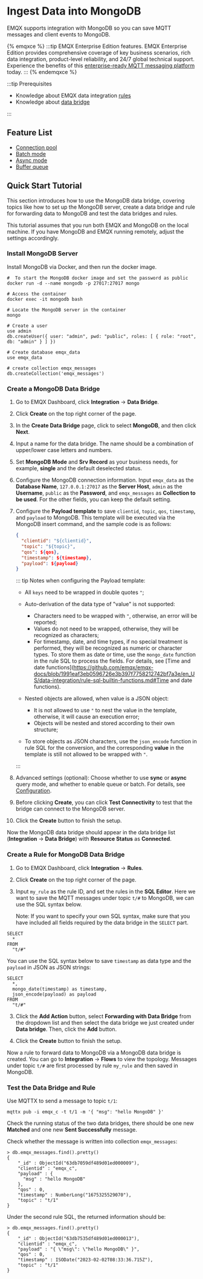 # Ingest Data into MongoDB

EMQX supports integration with MongoDB so you can save MQTT messages and client events to MongoDB.

{% emqxce %}
:::tip
EMQX Enterprise Edition features. EMQX Enterprise Edition provides comprehensive coverage of key business scenarios, rich data integration, product-level reliability, and 24/7 global technical support. Experience the benefits of this [enterprise-ready MQTT messaging platform](https://www.emqx.com/en/try?product=enterprise) today.
:::
{% endemqxce %}

:::tip Prerequisites

- Knowledge about EMQX data integration [rules](./rules.md)
- Knowledge about [data bridge](./data-bridges.md)

:::

## Feature List

- [Connection pool](./data-bridges.md#connection-pool)
- [Batch mode](./data-bridges.md#batch-mode)
- [Async mode](./data-bridges.md#async-mode)
- [Buffer queue](./data-bridges.md#buffer-queue)

## Quick Start Tutorial

This section introduces how to use the MongoDB data bridge, covering topics like how to set up the MongoDB server, create a data bridge and rule for forwarding data to MongoDB and test the data bridges and rules.

This tutorial assumes that you run both EMQX and MongoDB on the local machine. If you have MongoDB and EMQX running remotely, adjust the settings accordingly.

### Install MongoDB Server

Install MongoDB via Docker, and then run the docker image. 

```
#  To start the MongoDB docker image and set the password as public
docker run -d --name mongodb -p 27017:27017 mongo

# Access the container
docker exec -it mongodb bash

# Locate the MongoDB server in the container
mongo

# Create a user
use admin
db.createUser({ user: "admin", pwd: "public", roles: [ { role: "root", db: "admin" } ] })

# Create database emqx_data
use emqx_data

# create collection emqx_messages
db.createCollection('emqx_messages')
```

### Create a MongoDB Data Bridge

1. Go to EMQX Dashboard, click **Integration** -> **Data Bridge**.

2. Click **Create** on the top right corner of the page.

3. In the **Create Data Bridge** page, click to select **MongoDB**, and then click **Next**.

4. Input a name for the data bridge. The name should be a combination of upper/lower case letters and numbers.

5. Set **MongoDB Mode**  and **Srv Record** as your business needs, for example, **single** and the default deselected status. 

6. Configure the MongoDB connection information. Input `emqx_data` as the **Database Name**, `127.0.0.1:27017` as the **Server Host**, `admin` as the **Username**, `public` as the **Password**, and `emqx_messages` as **Collection to be used**. For the other fields, you can keep the default setting. 

7. Configure the **Payload template** to save `clientid`, `topic`, `qos`,  `timestamp`, and `payload` to MongoDB. This template will be executed via the MongoDB insert command, and the sample code is as follows:

   ```json
   {
     "clientid": "${clientid}",
     "topic": "${topic}",
     "qos": ${qos},
     "timestamp": ${timestamp},
     "payload": ${payload}
   }
   ```

   ::: tip Notes when configuring the Payload template:

   - All `keys` need to be wrapped in double quotes `"`;
   - Auto-derivation of the data type of "value" is not supported:
     - Characters need to be wrapped with `"`, otherwise, an error will be reported;
     - Values do not need to be wrapped, otherwise, they will be recognized as characters;
     - For timestamp, date, and time types, if no special treatment is performed, they will be recognized as numeric or character types. To store them as date or time, use the `mongo_date` function in the rule SQL to process the fields. For details, see [Time and date functions](https://github.com/emqx/emqx-docs/blob/1991eaf3eb0596726e3b397f7758212742bf7a3e/en_US/data-integration/rule-sql-builtin-functions.md#Time and date functions). 

   - Nested objects are allowed, when value is a JSON object:
     - It is not allowed to use `"` to nest the value in the template, otherwise, it will cause an execution error;
     - Objects will be nested and stored according to their own structure;

   - To store objects as JSON characters, use the `json_encode` function in rule SQL for the conversion, and the corresponding **value** in the template is still not allowed to be wrapped with `"`. 

   :::

8. Advanced settings (optional): Choose whether to use **sync** or **async** query mode, and whether to enable queue or batch. For details, see [Configuration](./data-bridges.md#configuration).
9. Before clicking **Create**, you can click **Test Connectivity** to test that the bridge can connect to the MongoDB server.
10. Click the **Create** button to finish the setup.

Now the MongoDB data bridge should appear in the data bridge list (**Integration** -> **Data Bridge**) with **Resource Status** as **Connected**.

### Create a Rule for MongoDB Data Bridge

1. Go to EMQX Dashboard, click **Integration** -> **Rules**.

2. Click **Create** on the top right corner of the page.

3. Input `my_rule` as the rule ID, and set the rules in the **SQL Editor**. Here we want to save the MQTT messages under topic `t/#`  to MongoDB, we can use the SQL syntax below. 

   Note: If you want to specify your own SQL syntax, make sure that you have included all fields required by the data bridge in the `SELECT` part.

```
SELECT
  *
FROM
  "t/#"
```

You can use the SQL syntax below to save `timestamp` as data type and the `payload`  in JSON as JSON strings:

```
SELECT
  *,
  mongo_date(timestamp) as timestamp,
  json_encode(payload) as payload
FROM
  "t/#"
```

3. Click the **Add Action** button, select **Forwarding with Data Bridge** from the dropdown list and then select the data bridge we just created under **Data bridge**. Then, click the **Add** button. 

4. Click the **Create** button to finish the setup. 

Now a rule to forward data to MongoDB via a MongoDB data bridge is created. You can go to **Integration** -> **Flows** to view the topology. Messages under topic `t/#` are first processed by rule  `my_rule`  and then saved in MongoDB. 

### Test the Data Bridge and Rule

Use MQTTX  to send a message to topic  `t/1`:

```
mqttx pub -i emqx_c -t t/1 -m '{ "msg": "hello MongoDB" }'
```

Check the running status of the two data bridges, there should be one new **Matched** and one new **Sent Successfully** message.

Check whether the message is written into collection `emqx_messages`:

```
> db.emqx_messages.find().pretty()
{
    "_id" : ObjectId("63db7059df489d01ed000009"),
    "clientid" : "emqx_c",
    "payload" : {
      "msg" : "hello MongoDB"
    },
    "qos" : 0,
    "timestamp" : NumberLong("1675325529070"),
    "topic" : "t/1"
}
```

Under the second rule SQL, the returned information should be: 

```
> db.emqx_messages.find().pretty()
{
    "_id" : ObjectId("63db7535df489d01ed000013"),
    "clientid" : "emqx_c",
    "payload" : "{ \"msg\": \"hello MongoDB\" }",
    "qos" : 0,
    "timestamp" : ISODate("2023-02-02T08:33:36.715Z"),
    "topic" : "t/1"
}
```
